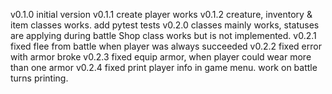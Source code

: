 v0.1.0 initial version
v0.1.1 create player works
v0.1.2 creature, inventory & item classes works.
add pytest tests
v0.2.0 classes mainly works, statuses are applying during battle
Shop class works but is not implemented.
v0.2.1 fixed flee from battle when player was always succeeded
v0.2.2 fixed error with armor broke
v0.2.3 fixed equip armor, when player could wear more than one armor
v0.2.4 fixed print player info in game menu. work on battle turns printing.
